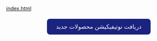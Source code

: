 [index.html](https://github.com/user-attachments/files/22633573/index.html)
<!DOCTYPE html>
<html lang="fa">
<head>
  <meta charset="UTF-8">
  <title>نوتیفیکیشن محصولات جدید</title>
</head>
<body>
  <!-- OneSignal Push Notification Button (Fancy Version, B Titr Font, Full Text) -->
  <div style="text-align:center; margin:20px;">
    <button id="notifyBtn" 
            style="font-family: 'B Titr', sans-serif; background-color:#1A237E; color:white; padding:12px 25px; border:none; border-radius:8px; font-size:16px; cursor:pointer; transition: 0.3s;">
      دریافت نوتیفیکیشن محصولات جدید
    </button>
  </div>

  <!-- Hover Effect -->
  <style>
    #notifyBtn:hover {
      background-color: #303F9F; /* کمی روشن‌تر از سرمه‌ای */
    }
  </style>

  <!-- OneSignal Script -->
  <script src="https://cdn.onesignal.com/sdks/OneSignalSDK.js" async=""></script>
  <script>
    var OneSignal = window.OneSignal || [];
    OneSignal.push(function() {
      OneSignal.init({
        appId: "a227d600-82ce-474e-801f-8eeb7847b803",
      });
    });

    document.getElementById("notifyBtn").addEventListener("click", function() {
      OneSignal.push(function() {
        OneSignal.registerForPushNotifications();
      });
    });
  </script>
</body>
</html>
